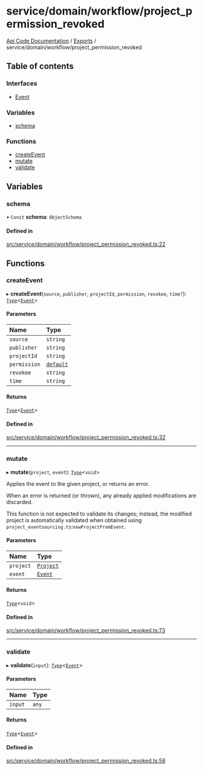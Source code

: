 # service/domain/workflow/project\_permission\_revoked
 
[Api Code Documentation](../README.md) / [Exports](../modules.md) / service/domain/workflow/project\_permission\_revoked

## Table of contents

### Interfaces

- [Event](../interfaces/service_domain_workflow_project_permission_revoked.Event.md)

### Variables

- [schema](service_domain_workflow_project_permission_revoked.md#schema)

### Functions

- [createEvent](service_domain_workflow_project_permission_revoked.md#createevent)
- [mutate](service_domain_workflow_project_permission_revoked.md#mutate)
- [validate](service_domain_workflow_project_permission_revoked.md#validate)

## Variables

### schema

• `Const` **schema**: `ObjectSchema`

#### Defined in

[src/service/domain/workflow/project_permission_revoked.ts:22](https://github.com/openkfw/TruBudget/blob/b9aaff0/api/src/service/domain/workflow/project_permission_revoked.ts#L22)

## Functions

### createEvent

▸ **createEvent**(`source`, `publisher`, `projectId`, `permission`, `revokee`, `time?`): [`Type`](result.md#type)<[`Event`](../interfaces/service_domain_workflow_project_permission_revoked.Event.md)\>

#### Parameters

| Name | Type |
| :------ | :------ |
| `source` | `string` |
| `publisher` | `string` |
| `projectId` | `string` |
| `permission` | [`default`](authz_intents.md#default) |
| `revokee` | `string` |
| `time` | `string` |

#### Returns

[`Type`](result.md#type)<[`Event`](../interfaces/service_domain_workflow_project_permission_revoked.Event.md)\>

#### Defined in

[src/service/domain/workflow/project_permission_revoked.ts:32](https://github.com/openkfw/TruBudget/blob/b9aaff0/api/src/service/domain/workflow/project_permission_revoked.ts#L32)

___

### mutate

▸ **mutate**(`project`, `event`): [`Type`](result.md#type)<`void`\>

Applies the event to the given project, or returns an error.

When an error is returned (or thrown), any already applied modifications are
discarded.

This function is not expected to validate its changes; instead, the modified project
is automatically validated when obtained using
`project_eventsourcing.ts`:`newProjectFromEvent`.

#### Parameters

| Name | Type |
| :------ | :------ |
| `project` | [`Project`](../interfaces/service_domain_workflow_project.Project.md) |
| `event` | [`Event`](../interfaces/service_domain_workflow_project_permission_revoked.Event.md) |

#### Returns

[`Type`](result.md#type)<`void`\>

#### Defined in

[src/service/domain/workflow/project_permission_revoked.ts:73](https://github.com/openkfw/TruBudget/blob/b9aaff0/api/src/service/domain/workflow/project_permission_revoked.ts#L73)

___

### validate

▸ **validate**(`input`): [`Type`](result.md#type)<[`Event`](../interfaces/service_domain_workflow_project_permission_revoked.Event.md)\>

#### Parameters

| Name | Type |
| :------ | :------ |
| `input` | `any` |

#### Returns

[`Type`](result.md#type)<[`Event`](../interfaces/service_domain_workflow_project_permission_revoked.Event.md)\>

#### Defined in

[src/service/domain/workflow/project_permission_revoked.ts:58](https://github.com/openkfw/TruBudget/blob/b9aaff0/api/src/service/domain/workflow/project_permission_revoked.ts#L58)
